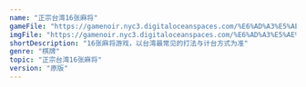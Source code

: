 ```yaml
---
name: "正宗台湾16张麻将"
gameFile: "https://gamenoir.nyc3.digitaloceanspaces.com/%E6%AD%A3%E5%AE%97%E5%8F%B0%E6%B9%BE16%E5%BC%A0%E9%BA%BB%E5%B0%86/mj1.zip"
imgFile: "https://gamenoir.nyc3.digitaloceanspaces.com/%E6%AD%A3%E5%AE%97%E5%8F%B0%E6%B9%BE16%E5%BC%A0%E9%BA%BB%E5%B0%86/original.jpg"
shortDescription: "16张麻将游戏，以台湾最常见的打法与计台方式为准"
genre: "棋牌"
topic: "正宗台湾16张麻将"
version: "原版"
---
```


